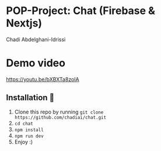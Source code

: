 # POP-Project: Chat (Firebase & Nextjs)

Chadi Abdelghani-Idrissi

# Demo video
https://youtu.be/bXBXTa8zoIA

## Installation :wrench:

1. Clone this repo by running `git clone https://github.com/chadiai/chat.git`
2. `cd chat`
3. `npm install`
4. `npm run dev`
5. Enjoy :)